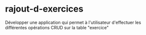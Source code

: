 # rajout-d-exercices
Développer une application qui permet à l'utilisateur d'effectuer les différentes opérations CRUD sur la table "exercice"
